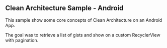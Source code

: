 ## Clean Architecture Sample - Android

This sample show some core concepts of Clean Architecture on an Android App.

The goal was to retrieve a list of gists and show on a custom RecyclerView with pagination.
